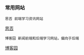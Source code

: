 ### 常用网站

`思否 前端学习资讯网站`

[思否](https://segmentfault.com/)


`博客园 新闻前端和后端学习网站，偏向于后端`

[博客园](https://www.cnblogs.com/)
